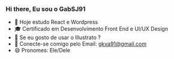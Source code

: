 ### Hi there, Eu sou o GabSJ91

- 📙 Hoje estudo React e Wordpress
- 🎓 Certificado em Desenvolvimento Front End e UI/UX Design
- 🎨 Se eu gosto de usar o Illustrato ?
- 🎯 Conecte-se comigo pelo Email: gkva91@gmail.com
- 😄 Pronomes: Ele/Dele
